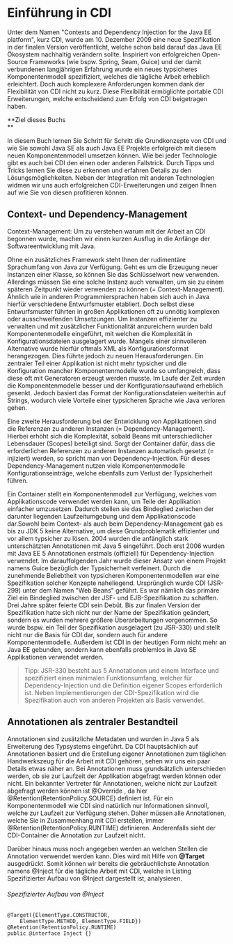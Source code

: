 # Einführung in CDI

Unter dem Namen "Contexts and Dependency Injection for the Java EE platform", kurz CDI, wurde am 10. Dezember 2009 eine neue Spezifikation in der finalen Version veröffentlicht, welche schon bald darauf das Java EE Ökosystem nachhaltig verändern sollte. Inspiriert von erfolgreichen Open-Source Frameworks \(wie bspw. Spring, Seam, Guice\) und der damit verbundenen langjährigen Erfahrung wurde ein neues typsicheres Komponentenmodell spezifiziert, welches die tägliche Arbeit erheblich erleichtert. Doch auch komplexere Anforderungen kommen dank der Flexibilität von CDI nicht zu kurz. Diese Flexibilität ermöglichte portable CDI Erweiterungen, welche entscheidend zum Erfolg von CDI beigetragen haben.

**Ziel dieses Buchs  
**

In diesem Buch lernen Sie Schritt für Schritt die Grundkonzepte von CDI und wie Sie sowohl Java SE als auch Java EE Projekte erfolgreich mit diesem neuen Komponentenmodell umsetzen können. Wie bei jeder Technologie gibt es auch bei CDI den einen oder anderen Fallstrick. Durch Tipps und Tricks lernen Sie diese zu erkennen und erfahren Details zu den Lösungsmöglichkeiten. Neben der Integration mit anderen Technologien widmen wir uns auch erfolgreichen CDI-Erweiterungen und zeigen Ihnen auf wie Sie von diesen profitieren können.

## Context- und Dependency-Management

Context-Management: Um zu verstehen warum mit der Arbeit an CDI begonnen wurde, machen wir einen kurzen Ausflug in die Anfänge der Softwareentwicklung mit Java.

Ohne ein zusätzliches Framework steht Ihnen der rudimentäre Sprachumfang von Java zur Verfügung. Geht es um die Erzeugung neuer Instanzen einer Klasse, so können Sie das Schlüsselwort new verwenden. Allerdings müssen Sie eine solche Instanz auch verwalten, um sie zu einem späteren Zeitpunkt wieder verwenden zu können \(= Context-Management\). Ähnlich wie in anderen Programmiersprachen haben sich auch in Java hierfür verschiedene Entwurfsmuster etabliert. Doch selbst diese Entwurfsmuster führten in großen Applikationen oft zu unnötig komplexen oder ausschweifenden Umsetzungen. Um Instanzen effizienter zu verwalten und mit zusätzlicher Funktionalität anzureichern wurden bald Komponentenmodelle eingeführt, mit welchen die Komplexität in Konfigurationsdateien ausgelagert wurde. Mangels einer sinnvolleren Alternative wurde hierfür oftmals XML als Konfigurationsformat herangezogen. Dies führte jedoch zu neuen Herausforderungen. Ein zentraler Teil einer Applikation ist nicht mehr typsicher und die Konfiguration mancher Komponentenmodelle wurde so umfangreich, dass diese oft mit Generatoren erzeugt werden musste. Im Laufe der Zeit wurden die Komponentenmodelle besser und der Konfigurationsaufwand erheblich gesenkt. Jedoch basiert das Format der Konfigurationsdateien weiterhin auf Strings, wodurch viele Vorteile einer typsicheren Sprache wie Java verloren gehen.

Eine zweite Herausforderung bei der Entwicklung von Applikationen sind die Referenzen zu anderen Instanzen \(= Dependency-Management\). Hierbei erhöht sich die Komplexität, sobald Beans mit unterschiedlicher Lebensdauer \(Scopes\) beteiligt sind. Sorgt der Container dafür, dass die erforderlichen Referenzen zu anderen Instanzen automatisch gesetzt \(= injiziert\) werden, so spricht man von Dependency-Injection. Für dieses Dependency-Management nutzen viele Komponentenmodelle Konfigurationseinträge, welche ebenfalls zum Verlust der Typsicherheit führen.

Ein Container stellt ein Komponentenmodell zur Verfügung, welches vom Applikationscode verwendet werden kann, um Teile der Applikation einfacher umzusetzen. Dadurch stellen sie das Bindeglied zwischen der darunter liegenden Laufzeitumgebung und dem Applikationscode dar.Sowohl beim Context- als auch beim Dependency-Management gab es bis zu JDK 5 keine Alternative, um diese Grundproblematik effizienter und vor allem typsicher zu lösen. 2004 wurden die anfänglich stark unterschätzten Annotationen mit Java 5 eingeführt. Doch erst 2006 wurden mit Java EE 5 Annotationen erstmals \(offiziell\) für Dependency-Injection verwendet. Im darauffolgenden Jahr wurde dieser Ansatz von einem Projekt namens Guice bezüglich der Typsicherheit verfeinert. Durch die zunehmende Beliebtheit von typsicheren Komponentenmodellen war eine Spezifikation solcher Konzepte naheliegend. Ursprünglich wurde CDI \(JSR-299\) unter dem Namen "Web Beans" geführt. Es war nämlich das primäre Ziel ein Bindeglied zwischen der JSF- und EJB-Spezifikation zu schaffen. Drei Jahre später feierte CDI sein Debüt. Bis zur finalen Version der Spezifikation hatte sich nicht nur der Name der Spezifikation geändert, sondern es wurden mehrere größere Überarbeitungen vorgenommen. So wurde bspw. ein Teil der Spezifikation ausgelagert \(zu JSR-330\) und stellt nicht nur die Basis für CDI dar, sondern auch für andere Komponentenmodelle. Außerdem ist CDI in der heutigen Form nicht mehr an Java EE gebunden, sondern kann ebenfalls problemlos in Java SE Applikationen verwendet werden.

> Tipp: JSR-330 besteht aus 5 Annotationen und einem Interface und spezifiziert einen minimalen Funktionsumfang, welcher für Dependency-Injection und die Definition eigener Scopes erforderlich ist. Neben Implementierungen der CDI-Spezifikation wird die Spezifikation auch von anderen Projekten als Basis verwendet.

## Annotationen als zentraler Bestandteil

Annotationen sind zusätzliche Metadaten und wurden in Java 5 als Erweiterung des Typsystems eingeführt. Da CDI hauptsächlich auf Annotationen basiert und die Erstellung eigener Annotationen zum täglichen Handwerkszeug für die Arbeit mit CDI gehören, sehen wir uns ein paar Details etwas näher an. Bei Annotationen muss grundsätzlich unterschieden werden, ob sie zur Laufzeit der Applikation abgefragt werden können oder nicht. Ein bekannter Vertreter für Annotationen, welche nicht zur Laufzeit abgefragt werden können ist @Override , da hier @Retention\(RetentionPolicy.SOURCE\) definiert ist. Für ein Komponentenmodell wie CDI sind natürlich nur Informationen sinnvoll, welche zur Laufzeit zur Verfügung stehen. Daher müssen alle Annotationen, welche Sie in Zusammenhang mit CDI erstellen, immer @Retention\(RetentionPolicy.RUNTIME\) definieren. Anderenfalls sieht der CDI-Container die Annotation zur Laufzeit nicht.

Darüber hinaus muss noch angegeben werden an welchen Stellen die Annotation verwendet werden kann. Dies wird mit Hilfe von **@Target** ausgedrückt. Somit können wir bereits die gebräuchlichste Annotation namens @Inject für die tägliche Arbeit mit CDI, welche in Listing Spezifizierter Aufbau von @Inject dargestellt ist, analysieren.

###### Spezifizierter Aufbau von @Inject

```
@Target({ElementType.CONSTRUCTOR,
    ElementType.METHOD, ElementType.FIELD})
@Retention(RetentionPolicy.RUNTIME)
public @interface Inject {}
```



